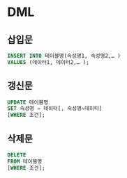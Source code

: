 # DML
## 삽입문
```sql
INSERT INTO 테이블명(속성명1, 속성명2,… )
VALUES (데이터1, 데이터2,… );
```

## 갱신문
```sql
UPDATE 테이블명
SET 속성명 = 데이터[, 속성명=데이터]
[WHERE 조건];
```

## 삭제문
```sql
DELETE
FROM 테이블명
[WHERE 조건];
```
